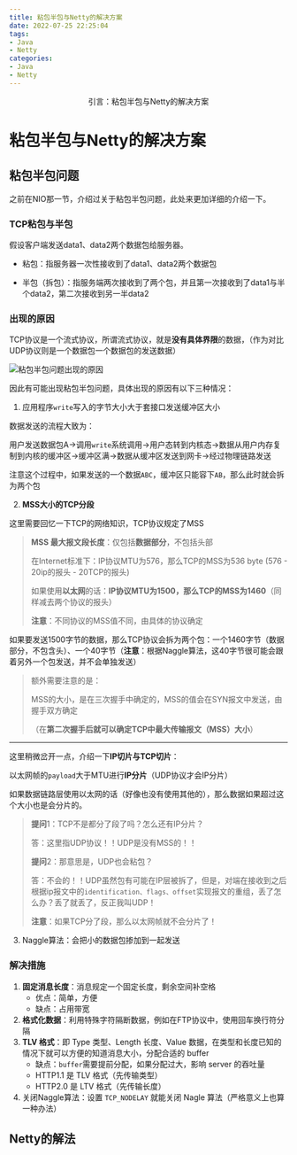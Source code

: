```yaml
---
title: 粘包半包与Netty的解决方案
date: 2022-07-25 22:25:04
tags: 
- Java
- Netty
categories: 
- Java
- Netty
---
```


<center>
引言：粘包半包与Netty的解决方案
</center>
<!--more-->

# 粘包半包与Netty的解决方案

## 粘包半包问题

之前在NIO那一节，介绍过关于粘包半包问题，此处来更加详细的介绍一下。

### TCP粘包与半包

假设客户端发送data1、data2两个数据包给服务器。

- 粘包：指服务器一次性接收到了data1、data2两个数据包

- 半包（拆包）：指服务端两次接收到了两个包，并且第一次接收到了data1与半个data2，第二次接收到另一半data2

### 出现的原因

TCP协议是一个流式协议，所谓流式协议，就是**没有具体界限**的数据，（作为对比UDP协议则是一个数据包一个数据包的发送数据）

![粘包半包问题出现的原因](http://img.yesmylord.cn//粘包半包问题出现的原因.png)

因此有可能出现粘包半包问题，具体出现的原因有以下三种情况：

1. 应用程序`write`写入的字节大小大于套接口发送缓冲区大小

数据发送的流程大致为：

​		用户发送数据包A->调用`write`系统调用->用户态转到内核态->数据从用户内存复制到内核的缓冲区->缓冲区满->数据从缓冲区发送到网卡->经过物理链路发送

注意这个过程中，如果发送的一个数据`ABC`，缓冲区只能容下`AB`，那么此时就会拆为两个包

2. **MSS大小的TCP分段**

这里需要回忆一下TCP的网络知识，TCP协议规定了MSS

> **MSS 最大报文段长度**：仅包括**数据部分**，不包括头部
>
> 在Internet标准下：IP协议MTU为576，那么TCP的MSS为536 byte (576 - 20ip的报头 - 20TCP的报头)
>
> 如果使用**以太网**的话：**IP协议MTU为1500，那么TCP的MSS为1460**（同样减去两个协议的报头）
>
> **注意**：不同协议的MSS值不同，由具体的协议确定

如果要发送1500字节的数据，那么TCP协议会拆为两个包：一个1460字节（数据部分，不包含头）、一个40字节（**注意**：根据Naggle算法，这40字节很可能会跟着另外一个包发送，并不会单独发送）

> 额外需要注意的是：
>
> MSS的大小，是在三次握手中确定的，MSS的值会在SYN报文中发送，由握手双方确定
>
> （在**第二次握手后就可以确定TCP中最大传输报文（MSS）大小**）

---

这里稍微岔开一点，介绍一下**IP切片与TCP切片**：

以太网帧的`payload`大于MTU进行**IP分片**（UDP协议才会IP分片）

如果数据链路层使用以太网的话（好像也没有使用其他的），那么数据如果超过这个大小也是会分片的。

> **提问**1：TCP不是都分了段了吗？怎么还有IP分片？
>
> 答：这里指UDP协议！！UDP是没有MSS的！！
>
> **提问**2：那意思是，UDP也会粘包？
>
> 答：不会的！！UDP虽然包有可能在IP层被拆了，但是，对端在接收到之后根据ip报文中的`identification、flags、offset`实现报文的重组，丢了怎么办？丢了就丢了，反正我叫UDP！
>
> **注意**：如果TCP分了段，那么以太网帧就不会分片了！



3. Naggle算法：会把小的数据包掺加到一起发送

### 解决措施

1. **固定消息长度**：消息规定一个固定长度，剩余空间补空格
   - 优点：简单，方便
   - 缺点：占用带宽
2. **格式化数据**：利用特殊字符隔断数据，例如在FTP协议中，使用回车换行符分隔
3. **TLV 格式**：即 Type 类型、Length 长度、Value 数据，在类型和长度已知的情况下就可以方便的知道消息大小，分配合适的 buffer
   - 缺点：`buffer`需要提前分配，如果分配过大，影响 server 的吞吐量
   - HTTP1.1 是 TLV 格式（先传输类型）
   - HTTP2.0 是 LTV 格式（先传输长度）
4. 关闭Naggle算法：设置 `TCP_NODELAY` 就能关闭 Nagle 算法（严格意义上也算一种办法）

## Netty的解法














